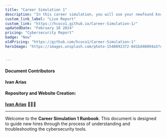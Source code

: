 ```yaml
---
title: "Career Simulation 1"
description: "In this career simulation, you will use your newfound knowledge of the CIA triad, risks, vulnerabilities, assessments, and the Linux command line to work through a problem"
custom_link_label: "Live Report"
custom_link: "https://hcoco1.github.io/Career-Simulation-1/"
updatedDate: "February 18 2024"
pricing: "Cybersecurity Report"
badge: "New"
oldPricing: "https://github.com/hcoco1/Career-Simulation-1"
heroImage: "https://images.unsplash.com/photo-1548092372-0d1bd40894a3?q=80&w=2070&auto=format&fit=crop&ixlib=rb-4.0.3&ixid=M3wxMjA3fDB8MHxwaG90by1wYWdlfHx8fGVufDB8fHx8fA%3D%3D"


---
```


#### Document Contributors

**Ivan Arias**

#### Repository and Website Creation:

[**Ivan Arias**](http://www.hcoco1.com) 🧑🏻‍💻

---

Welcome to the **Career Simulation 1 Runbook**. This document is designed to guide new hires through the process of understanding and troubleshooting the cybersecurity tools.